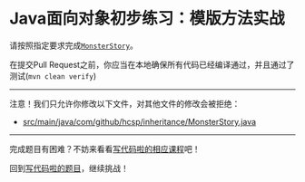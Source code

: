 # Java面向对象初步练习：模版方法实战

请按照指定要求完成[`MonsterStory`](https://github.com/hcsp/practise-template-method-pattern/blob/master/src/main/java/com/github/hcsp/inheritance/MonsterStory.java)。

在提交Pull Request之前，你应当在本地确保所有代码已经编译通过，并且通过了测试(`mvn clean verify`)

-----
注意！我们只允许你修改以下文件，对其他文件的修改会被拒绝：
- [src/main/java/com/github/hcsp/inheritance/MonsterStory.java](https://github.com/hcsp/practise-template-method-pattern/blob/master/src/main/java/com/github/hcsp/inheritance/MonsterStory.java)
-----


完成题目有困难？不妨来看看[写代码啦的相应课程](https://xiedaimala.com/tasks/661cd7ab-7fea-47d0-8e11-555d6fca751d)吧！

回到[写代码啦的题目](https://xiedaimala.com/tasks/661cd7ab-7fea-47d0-8e11-555d6fca751d/quizzes/6c87ef57-7f06-4af2-9112-86dd27ff099d)，继续挑战！
